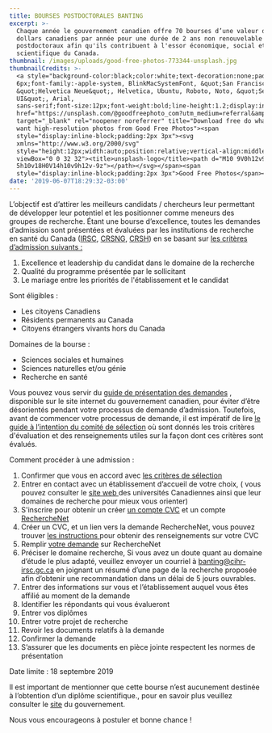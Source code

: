 ```yaml
---
title: BOURSES POSTDOCTORALES BANTING
excerpt: >-
  Chaque année le gouvernement canadien offre 70 bourses d’une valeur de 70.000
  dollars canadiens par année pour une durée de 2 ans non renouvelable aux étudiants
  postdoctoraux afin qu'ils contribuent à l'essor économique, social et
  scientifique du Canada.
thumbnail: /images/uploads/good-free-photos-773344-unsplash.jpg
thumbnailCredits: >-
  <a style="background-color:black;color:white;text-decoration:none;padding:4px
  6px;font-family:-apple-system, BlinkMacSystemFont, &quot;San Francisco&quot;,
  &quot;Helvetica Neue&quot;, Helvetica, Ubuntu, Roboto, Noto, &quot;Segoe
  UI&quot;, Arial,
  sans-serif;font-size:12px;font-weight:bold;line-height:1.2;display:inline-block;border-radius:3px"
  href="https://unsplash.com/@goodfreephoto_com?utm_medium=referral&amp;utm_campaign=photographer-credit&amp;utm_content=creditBadge"
  target="_blank" rel="noopener noreferrer" title="Download free do whatever you
  want high-resolution photos from Good Free Photos"><span
  style="display:inline-block;padding:2px 3px"><svg
  xmlns="http://www.w3.org/2000/svg"
  style="height:12px;width:auto;position:relative;vertical-align:middle;top:-2px;fill:white"
  viewBox="0 0 32 32"><title>unsplash-logo</title><path d="M10 9V0h12v9H10zm12
  5h10v18H0V14h10v9h12v-9z"></path></svg></span><span
  style="display:inline-block;padding:2px 3px">Good Free Photos</span></a>
date: '2019-06-07T18:29:32-03:00'
---
```


L’objectif est d’attirer les meilleurs candidats / chercheurs leur permettant de développer leur potentiel et les positionner comme meneurs des groupes de recherche. Étant une bourse d’excellence, toutes les demandes d’admission sont présentées et évaluées par les institutions de recherche en santé du Canada ([IRSC](http://banting.fellowships-bourses.gc.ca/fr/rev-eval_selection.html#tab1), [CRSNG](http://banting.fellowships-bourses.gc.ca/fr/rev-eval_selection.html#tab2), [CRSH](http://banting.fellowships-bourses.gc.ca/fr/rev-eval_selection.html#tab3)) en se basant sur [les critères d’admission suivants :
](http://banting.fellowships-bourses.gc.ca/fr/rev-eval_overview-apercu.html)

1. Excellence et leadership du candidat dans le domaine de la recherche
2. Qualité du programme présentée par le sollicitant
3. Le mariage entre les priorités de l'établissement et le candidat

Sont éligibles :

- Les citoyens Canadiens
- Résidents permanents au Canada
- Citoyens étrangers vivants hors du Canada

Domaines de la bourse :

- Sciences sociales et humaines
- Sciences naturelles et/ou génie
- Recherche en santé

Vous pouvez vous servir du [guide de présentation des demandes](http://banting.fellowships-bourses.gc.ca/fr/app-dem_guide.html) , disponible sur le site internet du gouvernement canadien, pour éviter d’être désorientés pendant votre processus de demande d’admission. Toutefois, avant de commencer votre processus de demande, il est impératif de lire [le guide à l’intention du comité de sélection](http://banting.fellowships-bourses.gc.ca/fr/app-dem_guide.html) où sont donnés les trois critères d'évaluation et des renseignements utiles sur la façon dont ces critères sont évalués.

Comment procéder à une admission :

1. Confirmer que vous en accord avec [les critères de sélection](http://banting.fellowships-bourses.gc.ca/fr/rev-eval_overview-apercu.html)
2. Entrer en contact avec un établissement d’accueil de votre choix, ( vous pouvez consulter le [site web ](http://www.univcan.ca/fr/)des universités Canadiennes ainsi que leur domaines de recherche pour mieux vous orienter)
3. S'inscrire pour obtenir un créer [un compte CVC](https://ccv-cvc.ca/indexresearcher-fra.frm) et un compte [RechercheNet
   ](https://www.researchnet-recherchenet.ca/rnr16/LoginServlet?language=F)
4. Créer un CVC, et un lien vers la demande RechercheNet, vous pouvez trouver [les instructions ](http://banting.fellowships-bourses.gc.ca/fr/app-dem_com-cv.html)pour obtenir des renseignements sur votre CVC
5. Remplir [votre demande](https://www.researchnet-recherchenet.ca/rnr16/LoginServlet?language=F) sur RechercheNet
6. Préciser le domaine recherche, Si vous avez un doute quant au domaine d’étude le plus adapté, veuillez envoyer un courriel à banting@cihr-irsc.gc.ca en joignant un résumé d’une page de la recherche proposée afin d’obtenir une recommandation dans un délai de 5 jours ouvrables.
7. Entrer des informations sur vous et l’établissement auquel vous êtes affilié au moment de la demande
8. Identifier les répondants qui vous évalueront
9. Entrer vos diplômes
10. Entrer votre projet de recherche
11. Revoir les documents relatifs à la demande
12. Confirmer la demande
13. S’assurer que les documents en pièce jointe respectent les normes de présentation

Date limite : 18 septembre 2019

Il est important de mentionner que cette bourse n’est aucunement destinée à l’obtention d’un diplôme scientifique., pour en savoir plus veuillez consulter le [site](http://banting.fellowships-bourses.gc.ca/fr/home-accueil.html) du gouvernement.

Nous vous encourageons à postuler et bonne chance !
